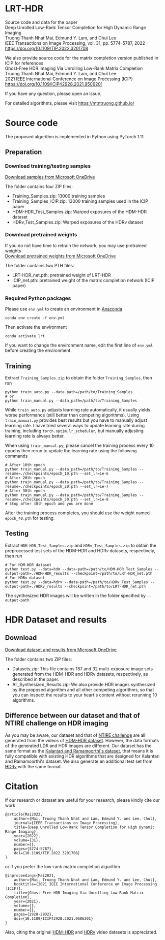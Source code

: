 # LRT-HDR
Source code and data for the paper  
Deep Unrolled Low-Rank Tensor Completion for High Dynamic Range Imaging  
Truong Thanh Nhat Mai, Edmund Y. Lam, and Chul Lee  
IEEE Transactions on Image Processing, vol. 31, pp. 5774-5787, 2022  
https://doi.org/10.1109/TIP.2022.3201708

We also provide source code for the matrix completion version published in ICIP for references  
Ghost-Free HDR Imaging Via Unrolling Low-Rank Matrix Completion  
Truong Thanh Nhat Mai, Edmund Y. Lam, and Chul Lee  
2021 IEEE International Conference on Image Processing (ICIP)  
https://doi.org/10.1109/ICIP42928.2021.9506201

If you have any question, please open an issue.

For detailed algorithms, please visit https://mtntruong.github.io/

# Source code
The proposed algorithm is implemented in Python using PyTorch 1.11.  

## Preparation
### Download training/testing samples
[Download samples from Microsoft OneDrive](https://dguackr-my.sharepoint.com/:f:/g/personal/mtntruong_dgu_ac_kr/Eo87pbMBtLZHt03HZmJ0yIwB_VJ6X5ruXOKSNBgS-0tw-A)

The folder contains four ZIP files:
- Training_Samples.zip: 13000 training samples
- Training_Samples_ICIP.zip: 13000 training samples used in the ICIP paper
- HDM-HDR_Test_Samples.zip: Warped exposures of the HDM-HDR dataset
- HDRv_Test_Samples.zip: Warped exposures of the HDRv dataset

### Download pretrained weights
If you do not have time to retrain the network, you may use pretrained weights  
[Download pretrained weights from Microsoft OneDrive](https://dguackr-my.sharepoint.com/:f:/g/personal/mtntruong_dgu_ac_kr/EkFXsyWaoJVIttajp9CpxQ8Bg8j4iz7buSyObidTcZjtmw)

The folder contains two PTH files:
- LRT-HDR_net.pth: pretrained weight of LRT-HDR
- ICIP_net.pth: pretrained weight of the matrix completion network (ICIP paper)

### Required Python packages
Please use `env.yml` to create an environment in [Anaconda](https://www.anaconda.com/products/distribution)
```
conda env create -f env.yml
```
Then activate the environment
```
conda activate lrt
```
If you want to change the environment name, edit the first line of `env.yml` before creating the environment.

## Training
Extract `Training_Samples.zip` to obtain the folder `Training_Samples`, then run
```
python train_auto.py --data_path=/path/to/Training_Samples
# or
python train_manual.py --data_path=/path/to/Training_Samples
```
While `train_auto.py` adjusts learning rate automatically, it usually yields worse performance (still better than competing algorithms). Using `train_manual.py` provides best results but you have to manually adjust learning rate. I have tried several ways to update learning rate during training, including `torch.optim.lr_scheduler`, but manually adjusting learning rate is always better.

When using `train_manual.py`, please cancel the training process every 10 epochs then rerun to update the learning rate using the following commands
```
# After 10th epoch
python train_manual.py --data_path=/path/to/Training_Samples --resume=./checkpoints/epoch_10.pth --set_lr=1e-6
# After 20th epoch
python train_manual.py --data_path=/path/to/Training_Samples --resume=./checkpoints/epoch_20.pth --set_lr=1e-7
# After 30th epoch
python train_manual.py --data_path=/path/to/Training_Samples --resume=./checkpoints/epoch_30.pth --set_lr=1e-8
# Stop after 40th epoch and you are done
```
After the training process completes, you should use the weight named `epoch_40.pth` for testing.

## Testing
Extract `HDM-HDR_Test_Samples.zip` and `HDRv_Test_Samples.zip` to obtain the preprocessed test sets of the HDM-HDR and HDRv datasets, respectively, then run
```
# For HDM-HDR dataset
python test.py --data=hdm --data-path=/path/to/HDM-HDR_Test_Samples --output-path=./HDM-HDR_results --checkpoint=/path/to/LRT-HDR_net.pth
# For HDRv dataset
python test.py --data=hdrv --data-path=/path/to/HDRv_Test_Samples --output-path=./HDRv_results --checkpoint=/path/to/LRT-HDR_net.pth
```
The synthesized HDR images will be written in the folder specified by `--output-path`

# HDR Dataset and results
## Download
[Download dataset and results from Microsoft OneDrive](https://dguackr-my.sharepoint.com/:f:/g/personal/mtntruong_dgu_ac_kr/EmgWtrTX6nNMmNmWaZHX0EQBEcPAg2wvZJluOsneVNdOfg)

The folder contains two ZIP files:
- Datasets.zip: This file contains 187 and 32 multi-exposure image sets generated from the HDM-HDR and HDRv datasets, respectively, as described in the paper.
- All_Synthesized_Results.zip: We also provide HDR images synthesized by the proposed algorithm and all other competing algorithms, so that you can inspect the results to your heart's content without rerunning 10 algorithms.

## Difference between our dataset and that of NTIRE challenge on HDR imaging
As you may be aware, our dataset and that of [NTIRE challenge](https://doi.org/10.1109/CVPRW53098.2021.00078) are all generated from the videos of [HDM-HDR dataset](https://doi.org/10.1117/12.2040003). However, the data formats of the generated LDR and HDR images are different. Our dataset has the same format as the [Kalantari and Ramamoorthi's dataset](https://doi.org/10.1145/3072959.3073609), that means it is fully compatible with existing HDR algorithms that are designed for Kalantari and Ramamoorthi's dataset. We also generate an additional test set from [HDRv](https://doi.org/10.1016/j.image.2013.08.018) with the same format.

# Citation
If our research or dataset are useful for your research, please kindly cite our work
```
@article{Mai2022,
    author={Mai, Truong Thanh Nhat and Lam, Edmund Y. and Lee, Chul},
    journal={IEEE Transactions on Image Processing}, 
    title={Deep Unrolled Low-Rank Tensor Completion for High Dynamic Range Imaging}, 
    year={2022},
    volume={31},
    number={},
    pages={5774-5787},
    doi={10.1109/TIP.2022.3201708}
}
```
or if you prefer the low-rank matrix completion algorithm
```
@inproceedings{Mai2021,
    author={Mai, Truong Thanh Nhat and Lam, Edmund Y. and Lee, Chul},
    booktitle={2021 IEEE International Conference on Image Processing (ICIP)},
    title={Ghost-Free HDR Imaging Via Unrolling Low-Rank Matrix Completion},
    year={2021},
    volume={},
    number={},
    pages={2928-2932},
    doi={10.1109/ICIP42928.2021.9506201}
}
```
Also, citing the original [HDM-HDR](https://doi.org/10.1117/12.2040003) and [HDRv](https://doi.org/10.1016/j.image.2013.08.018) video datasets is appreciated.
